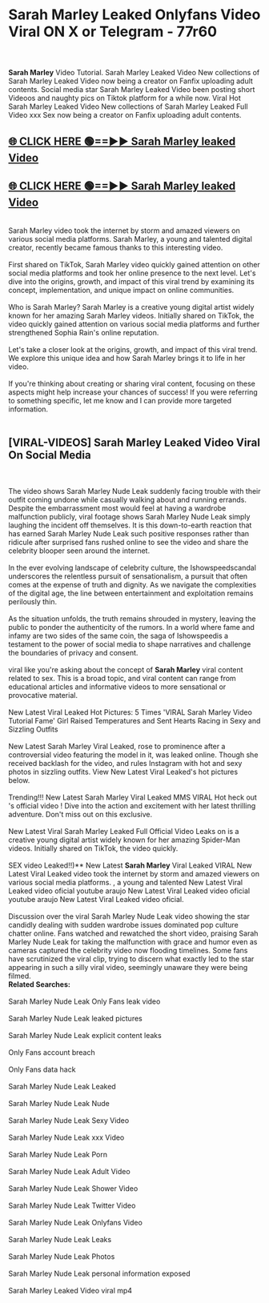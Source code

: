 <h1> Sarah Marley Leaked Onlyfans Video Viral ON X or Telegram - 77r60 </h1>

# 
<br>
<strong>Sarah Marley</strong> Video Tutorial. Sarah Marley Leaked Video New collections of  Sarah Marley Leaked Video now being a creator on Fanfix uploading adult contents. Social media star Sarah Marley Leaked Video been posting short Videoos and naughty pics on Tiktok platform for a while now. Viral Hot Sarah Marley Leaked Video New collections of Sarah Marley Leaked Full Video xxx Sex now being a creator on Fanfix uploading adult contents.
<br>

## [🌐 CLICK HERE 🟢==►► Sarah Marley leaked Video ](https://onlyclips.site?title=Sarah_Marley&ref=git)


## [🌐 CLICK HERE 🟢==►► Sarah Marley leaked Video ](https://onlyclips.site?title=Sarah_Marley&ref=git)

<br>
Sarah Marley video took the internet by storm and amazed viewers on various social media platforms. Sarah Marley, a young and talented digital creator, recently became famous thanks to this interesting video.
<br><br>
First shared on TikTok, Sarah Marley video quickly gained attention on other social media platforms and took her online presence to the next level. Let's dive into the origins, growth, and impact of this viral trend by examining its concept, implementation, and unique impact on online communities.
<br><br>
Who is Sarah Marley? Sarah Marley is a creative young digital artist widely known for her amazing Sarah Marley videos. Initially shared on TikTok, the video quickly gained attention on various social media platforms and further strengthened Sophia Rain's online reputation.
<br><br>
Let's take a closer look at the origins, growth, and impact of this viral trend. We explore this unique idea and how Sarah Marley brings it to life in her video.
<br><br>
If you're thinking about creating or sharing viral content, focusing on these aspects might help increase your chances of success! If you were referring to something specific, let me know and I can provide more targeted information.
<br><br>
<h2>[VIRAL-VIDEOS] Sarah Marley Leaked Video Viral On Social Media</h2>
<br><br>
The video shows Sarah Marley Nude Leak suddenly facing trouble with their outfit coming undone while casually walking about and running errands. Despite the embarrassment most would feel at having a wardrobe malfunction publicly, viral footage shows Sarah Marley Nude Leak simply laughing the incident off themselves. It is this down-to-earth reaction that has earned Sarah Marley Nude Leak such positive responses rather than ridicule after surprised fans rushed online to see the video and share the celebrity blooper seen around the internet.
<br><br>
In the ever evolving landscape of celebrity culture, the Ishowspeedscandal underscores the relentless pursuit of sensationalism, a pursuit that often comes at the expense of truth and dignity. As we navigate the complexities of the digital age, the line between entertainment and exploitation remains perilously thin.
<br><br>
As the situation unfolds, the truth remains shrouded in mystery, leaving the public to ponder the authenticity of the rumors. In a world where fame and infamy are two sides of the same coin, the saga of Ishowspeedis a testament to the power of social media to shape narratives and challenge the boundaries of privacy and consent.
<br><br>
viral like you're asking about the concept of <strong>Sarah Marley</strong> viral content related to sex. This is a broad topic, and viral content can range from educational articles and informative videos to more sensational or provocative material.
<br><br>
New Latest Viral Leaked Hot Pictures: 5 Times 'VIRAL Sarah Marley Video Tutorial Fame' Girl Raised Temperatures and Sent Hearts Racing in Sexy and Sizzling Outfits
<br><br>
New Latest Sarah Marley Viral Leaked, rose to prominence after a controversial video featuring the model in it, was leaked online. Though she received backlash for the video, and rules Instagram with hot and sexy photos in sizzling outfits. View New Latest Viral Leaked's hot pictures below.
<br><br>
Trending!!! New Latest Sarah Marley Viral Leaked MMS VIRAL Hot heck out 's official video ! Dive into the action and excitement with her latest thrilling adventure. Don't miss out on this exclusive.
<br><br>
New Latest Viral Sarah Marley Leaked Full Official Video Leaks on  is a creative young digital artist widely known for her amazing Spider-Man videos. Initially shared on TikTok, the video quickly.
<br><br>
SEX video Leaked!!)** New Latest <strong>Sarah Marley</strong> Viral Leaked VIRAL New Latest Viral Leaked video took the internet by storm and amazed viewers on various social media platforms. , a young and talented New Latest Viral Leaked video oficial youtube araujo New Latest Viral Leaked video oficial youtube araujo New Latest Viral Leaked video oficial.
<br><br>
Discussion over the viral Sarah Marley Nude Leak video showing the star candidly dealing with sudden wardrobe issues dominated pop culture chatter online. Fans watched and rewatched the short video, praising Sarah Marley Nude Leak for taking the malfunction with grace and humor even as cameras captured the celebrity video now flooding timelines. Some fans have scrutinized the viral clip, trying to discern what exactly led to the star appearing in such a silly viral video, seemingly unaware they were being filmed.
<br>
<strong>Related Searches:</strong>
<br><br>
Sarah Marley Nude Leak Only Fans leak video
<br><br>
Sarah Marley Nude Leak leaked pictures
<br><br>
Sarah Marley Nude Leak explicit content leaks
<br><br>
Only Fans account breach
<br><br>
Only Fans data hack
<br><br>
Sarah Marley Nude Leak Leaked
<br><br>
Sarah Marley Nude Leak Nude
<br><br>
Sarah Marley Nude Leak Sexy Video
<br><br>
Sarah Marley Nude Leak xxx Video
<br><br>
Sarah Marley Nude Leak Porn
<br><br>
Sarah Marley Nude Leak Adult Video
<br><br>
Sarah Marley Nude Leak Shower Video
<br><br>
Sarah Marley Nude Leak Twitter Video
<br><br>
Sarah Marley Nude Leak Onlyfans Video
<br><br>
Sarah Marley Nude Leak Leaks
<br><br>
Sarah Marley Nude Leak Photos
<br><br>
Sarah Marley Nude Leak personal information exposed
<br><br>
Sarah Marley Leaked Video viral mp4